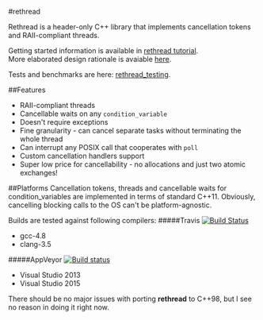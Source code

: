 #rethread

Rethread is a header-only C++ library that implements cancellation tokens and RAII-compliant threads.

Getting started information is available in [rethread tutorial](docs/Primer.md).  
More elaborated design rationale is avaiable [here](docs/Rationale.md).

Tests and benchmarks are here: [rethread_testing](https://github.com/bo-on-software/rethread_testing).

##Features
* RAII-compliant threads
* Cancellable waits on any `condition_variable`
* Doesn't require exceptions
* Fine granularity - can cancel separate tasks without terminating the whole thread
* Can interrupt any POSIX call that cooperates with `poll`
* Custom cancellation handlers support
* Super low price for cancellability - no allocations and just two atomic exchanges!

##Platforms
Cancellation tokens, threads and cancellable waits for condition_variables are implemented in terms of standard C++11. Obviously, cancelling blocking calls to the OS can't be platform-agnostic.

Builds are tested against following compilers:
#####Travis
[![Build Status](https://travis-ci.org/bo-on-software/rethread_testing.svg?branch=master)](https://travis-ci.org/bo-on-software/rethread_testing)
* gcc-4.8
* clang-3.5

#####AppVeyor
[![Build status](https://ci.appveyor.com/api/projects/status/rknxr8prxtgc6sx5?svg=true)](https://ci.appveyor.com/project/bo-on-software/rethread-testing)
* Visual Studio 2013
* Visual Studio 2015

There should be no major issues with porting **rethread** to C++98, but I see no reason in doing it right now.
